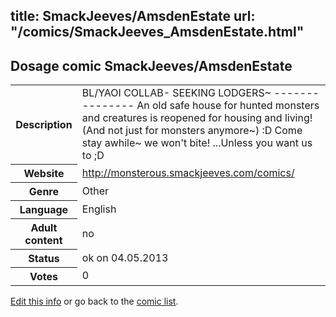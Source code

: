 title: SmackJeeves/AmsdenEstate
url: "/comics/SmackJeeves_AmsdenEstate.html"
---
Dosage comic SmackJeeves/AmsdenEstate
-----------------------------------------

<p id="msg"></p>
<script type="text/javascript">
if (window.location.search === '?edit_info_mail=sent_ok') {
  var elem = document.getElementById("msg");
  elem.innerHTML = 'Edited information sucessfully sent for review, which is usually done daily. Thanks!';
  elem.className = 'ok';
}
</script>
<table class="comicinfo">
<tr>
<th>Description</th><td>BL/YAOI COLLAB- SEEKING LODGERS~ --------------- An old safe house for hunted monsters and creatures is reopened for housing and living! (And not just for monsters anymore~) :D Come stay awhile~ we won't bite! ...Unless you want us to ;D</td>
</tr>
<tr>
<th>Website</th><td><a href="http://monsterous.smackjeeves.com/comics/">http://monsterous.smackjeeves.com/comics/</a></td>
</tr>
<tr>
<th>Genre</th><td>Other</td>
</tr>
<tr>
<th>Language</th><td>English</td>
</tr>
<tr>
<th>Adult content</th><td>no</td>
</tr>
<tr>
<th>Status</th><td>ok on 04.05.2013</td>
</tr>
<tr>
<th>Votes</th><td>0</td>
</tr>
</table>

[Edit this info](SmackJeeves_AmsdenEstate_edit.html) or go back to the [comic list](../comic-index.html).
